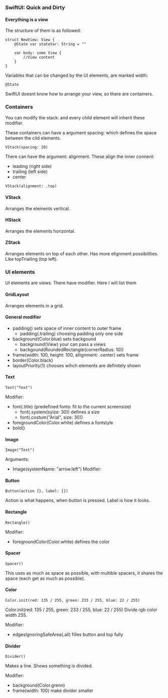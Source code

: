 ### SwiftUI: Quick and Dirty


#### Everything is a view

The structure of them is as followed:
```
struct NewView: View {
    @State var stateVar: String = ""

    var body: some View {
        //View content
    }
}
```

Variables that can be changed by the UI elements, are marked width: 
```
@State
```
SwiftUI doesnt know how to arrange your view, so there are containers.

### Containers
You can modify the stack: and every child element will inherit these 
modifier.

These containers can have a argument spacing: which defines the space between the cild elements.
```
VStack(spacing: 20)
```

There can have the argument: alignment. These align the inner connent:
* leading (right side)
* trailing (left side)
* center

```
VStack(alignment: .top)
```

#### VStack
Arranges the elements vertical.

#### HStack
Arranges the elements horizontal.

#### ZStack
Arranges elements on top of each other. Has more elignment possibilities.
Like topTriailing (top left).
### UI elements
UI elements are views. There have modifier. Here I will list them

#### GridLayout
Arranges elements in a grid. 

#### General modifier

* padding() sets space of inner content to outer frame
  * padding(.trailing) choosing padding only one side
* background(Color.blue) sets backgound
  * background(View) your can pass a views
  * backgound(RoundedRectangle(cornerRadius: 10))
* frame(width: 100, height: 100, allignment: .center) sets frame
* border(Color.black) 
* layoutPriority(1) chooses wihch elements are definitely shown
#### Text
```
Text("Text")
```

Modifier:
* font(.title) (predefined fonts: fit to the current screensize)
  * font(.system(syize: 30)) defines a size
  * font(.costum("Arial", size: 30))
* foregroundColor(Color.white) defines a fontstyle
* bold() 

#### Image
```
Image("Test")
```

Arguments:
* Image(systemName: "arrow.left")
Modifier:

#### Button
```
Button(action {}, label: {})
```

Action is what happens, when button is pressed. Label is how it looks.

#### Rectangle
```
Rectangle()
```

Modifier:
* foregroundColor(Color.white) defines the color

#### Spacer
```
Spacer()
```
This uses as much as space as possible, with multible spacers, it shares the space (each get as much as possible).

#### Color
```
Color.init(red: 135 / 255, green: 233 / 255, blue: 22 / 255)
```
Color.init(red: 135 / 255, green: 233 / 255, blue: 22 / 255)
Divide rgb color width 255.

Modifier:
* edgesIgnoringSafeArea(.all) filles button and top fully

#### Divider
```
Divider()
```
Makes a line. Shows something is divided.

Modifier:
* background(Color.grenn)
* frame(width: 100) make divider smaller
